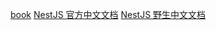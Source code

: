 [book](https://juejin.cn/book/7226988578700525605)
[NestJS 官方中文文档](https://docs.nestjs.cn/)
[NestJS 野生中文文档](https://nestjs.inode.club/)
